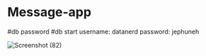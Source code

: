 # Message-app

#db password
#db start 
username: datanerd
password: jephuneh

![Screenshot (82)](https://user-images.githubusercontent.com/92708967/232230579-10beedd6-e025-4976-b4af-8053e61e4359.png)
